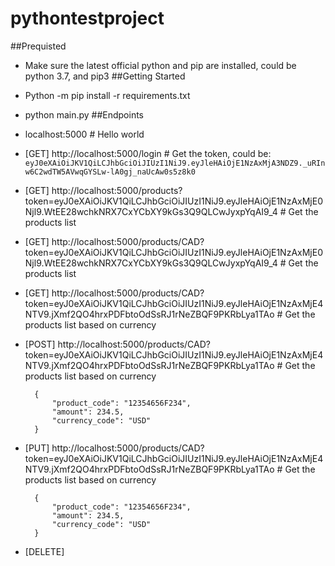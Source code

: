 # pythontestproject
##Prequisted
- Make sure the latest official python and pip are installed, could be python 3.7, and pip3
##Getting Started
- Python -m pip install -r requirements.txt
- python main.py
##Endpoints
- localhost:5000  # Hello world
- [GET] http://localhost:5000/login  # Get the token, could be: `eyJ0eXAiOiJKV1QiLCJhbGciOiJIUzI1NiJ9.eyJleHAiOjE1NzAxMjA3NDZ9._uRInw6C2wdTW5AVwqGYSLw-lA0gj_naUcAw0s5z8k0`
- [GET] http://localhost:5000/products?token=eyJ0eXAiOiJKV1QiLCJhbGciOiJIUzI1NiJ9.eyJleHAiOjE1NzAxMjE0Njl9.WtEE28wchkNRX7CxYCbXY9kGs3Q9QLCwJyxpYqAI9_4  # Get the products list
- [GET] http://localhost:5000/products/CAD?token=eyJ0eXAiOiJKV1QiLCJhbGciOiJIUzI1NiJ9.eyJleHAiOjE1NzAxMjE0Njl9.WtEE28wchkNRX7CxYCbXY9kGs3Q9QLCwJyxpYqAI9_4  # Get the products list
- [GET] http://localhost:5000/products/CAD?token=eyJ0eXAiOiJKV1QiLCJhbGciOiJIUzI1NiJ9.eyJleHAiOjE1NzAxMjE4NTV9.jXmf2QO4hrxPDFbtoOdSsRJ1rNeZBQF9PKRbLya1TAo  # Get the products list based on currency
- [POST] http://localhost:5000/products/CAD?token=eyJ0eXAiOiJKV1QiLCJhbGciOiJIUzI1NiJ9.eyJleHAiOjE1NzAxMjE4NTV9.jXmf2QO4hrxPDFbtoOdSsRJ1rNeZBQF9PKRbLya1TAo  # Get the products list based on currency
        
        {
            "product_code": "12354656F234",
            "amount": 234.5,
            "currency_code": "USD"
        }
- [PUT] http://localhost:5000/products/CAD?token=eyJ0eXAiOiJKV1QiLCJhbGciOiJIUzI1NiJ9.eyJleHAiOjE1NzAxMjE4NTV9.jXmf2QO4hrxPDFbtoOdSsRJ1rNeZBQF9PKRbLya1TAo  # Get the products list based on currency
        
        {
            "product_code": "12354656F234",
            "amount": 234.5,
            "currency_code": "USD"
        }
- [DELETE]